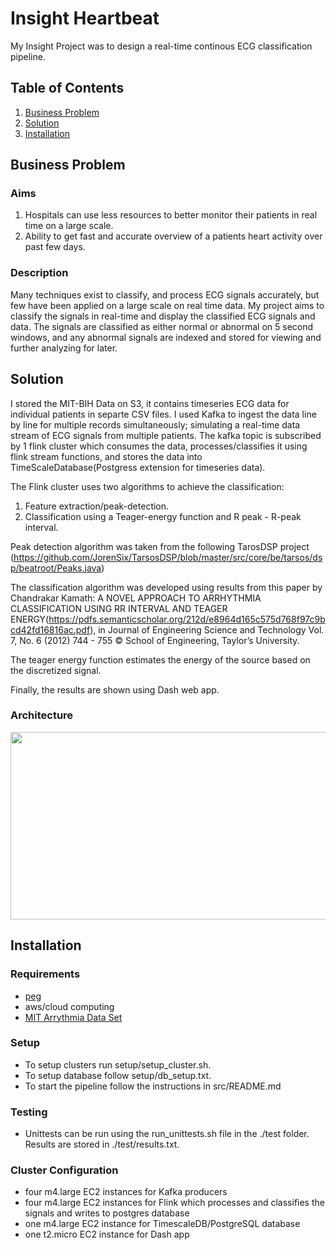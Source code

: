# Insight Heartbeat

My Insight Project was to design a real-time continous ECG classification pipeline.

## Table of Contents
1. [Business Problem](README.md#business-problem)
2. [Solution](README.md#solution)
3. [Installation](README.md#installation)

## Business Problem
### Aims
1. Hospitals can use less resources to better monitor their patients in real time on a large scale.
2. Ability to get fast and accurate overview of a patients heart activity over past few days.

### Description
Many techniques exist to classify, and process ECG signals accurately, but few have been applied on a large scale on real time data. My project aims to classify the signals in real-time and display the classified ECG signals and data. The signals are classified as either normal or abnormal on 5 second windows, and any abnormal signals are indexed and stored for viewing and further analyzing for later.


## Solution

I stored the MIT-BIH Data on S3, it contains timeseries ECG data for individual patients in separte CSV files. I used Kafka to ingest the data line by line for multiple records simultaneously; simulating a real-time data stream of ECG signals from multiple patients. The kafka topic is subscribed by 1 flink cluster which consumes the data, processes/classifies it using flink stream functions, and stores the data into TimeScaleDatabase(Postgress extension for timeseries data). 

The Flink cluster uses two algorithms to achieve the classification:
1. Feature extraction/peak-detection.
2. Classification using a Teager-energy function and R peak - R-peak interval.

Peak detection algorithm was taken from the following TarosDSP project (https://github.com/JorenSix/TarsosDSP/blob/master/src/core/be/tarsos/dsp/beatroot/Peaks.java)

The classification algorithm was developed using results from this paper by Chandrakar Kamath: A NOVEL APPROACH TO ARRHYTHMIA CLASSIFICATION USING RR INTERVAL AND TEAGER ENERGY(https://pdfs.semanticscholar.org/212d/e8964d165c575d768f97c9bcd42fd16816ac.pdf), in Journal of Engineering Science and Technology Vol. 7, No. 6 (2012) 744 - 755 © School of Engineering, Taylor’s University. 

The teager energy function estimates the energy of the source based on the discretized signal. 

Finally, the results are shown using Dash web app. 


### Architecture
<p align="center">
<img src="https://github.com/bhautikg/InsightHeartbeat/blob/master/img/pipeline.PNG" width="972", height="300">
</p>

## Installation
### Requirements 
* [peg](https://github.com/InsightDataScience/pegasus)
* aws/cloud computing
* [MIT Arrythmia Data Set](https://archive.physionet.org/physiobank/database/mitdb/)

### Setup
* To setup clusters run setup/setup_cluster.sh.
* To setup database follow setup/db_setup.txt.
* To start the pipeline follow the instructions in src/README.md 

### Testing
* Unittests can be run using the run_unittests.sh file in the ./test folder. Results are stored in ./test/results.txt.

### Cluster Configuration
* four m4.large EC2 instances for Kafka producers
* four m4.large EC2 instances for Flink which processes and classifies the signals and writes to postgres database
* one m4.large EC2 instance for TimescaleDB/PostgreSQL database
* one t2.micro EC2 instance for Dash app
```

